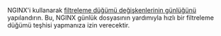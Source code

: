 NGINX'i kullanarak [filtreleme düğümü değişkenlerinin günlüğünü](../admin-en/configure-logging.md) yapılandırın. Bu, NGINX günlük dosyasının yardımıyla hızlı bir filtreleme düğümü teşhisi yapmanıza izin verecektir.